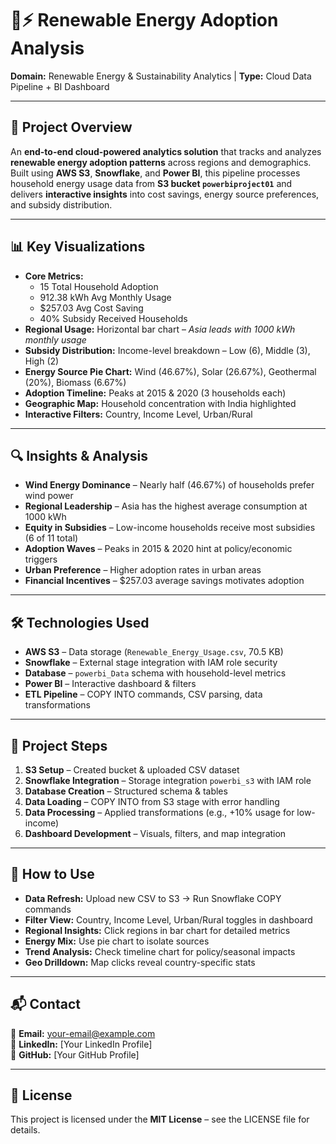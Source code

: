 # 🌱⚡ Renewable Energy Adoption Analysis  

**Domain:** Renewable Energy & Sustainability Analytics | **Type:** Cloud Data Pipeline + BI Dashboard  

---

## 🎯 Project Overview  
An **end-to-end cloud-powered analytics solution** that tracks and analyzes **renewable energy adoption patterns** across regions and demographics.  
Built using **AWS S3**, **Snowflake**, and **Power BI**, this pipeline processes household energy usage data from **S3 bucket `powerbiproject01`** and delivers **interactive insights** into cost savings, energy source preferences, and subsidy distribution.  

---

## 📊 Key Visualizations  

- **Core Metrics:**  
  - 15 Total Household Adoption  
  - 912.38 kWh Avg Monthly Usage  
  - $257.03 Avg Cost Saving  
  - 40% Subsidy Received Households  
- **Regional Usage:** Horizontal bar chart – *Asia leads with 1000 kWh monthly usage*  
- **Subsidy Distribution:** Income-level breakdown – Low (6), Middle (3), High (2)  
- **Energy Source Pie Chart:** Wind (46.67%), Solar (26.67%), Geothermal (20%), Biomass (6.67%)  
- **Adoption Timeline:** Peaks at 2015 & 2020 (3 households each)  
- **Geographic Map:** Household concentration with India highlighted  
- **Interactive Filters:** Country, Income Level, Urban/Rural  

---

## 🔍 Insights & Analysis  

- **Wind Energy Dominance** – Nearly half (46.67%) of households prefer wind power  
- **Regional Leadership** – Asia has the highest average consumption at 1000 kWh  
- **Equity in Subsidies** – Low-income households receive most subsidies (6 of 11 total)  
- **Adoption Waves** – Peaks in 2015 & 2020 hint at policy/economic triggers  
- **Urban Preference** – Higher adoption rates in urban areas  
- **Financial Incentives** – $257.03 average savings motivates adoption  

---

## 🛠️ Technologies Used  

- **AWS S3** – Data storage (`Renewable_Energy_Usage.csv`, 70.5 KB)  
- **Snowflake** – External stage integration with IAM role security  
- **Database** – `powerbi_Data` schema with household-level metrics  
- **Power BI** – Interactive dashboard & filters  
- **ETL Pipeline** – COPY INTO commands, CSV parsing, data transformations  

---

## 🚀 Project Steps  

1. **S3 Setup** – Created bucket & uploaded CSV dataset  
2. **Snowflake Integration** – Storage integration `powerbi_s3` with IAM role  
3. **Database Creation** – Structured schema & tables  
4. **Data Loading** – COPY INTO from S3 stage with error handling  
5. **Data Processing** – Applied transformations (e.g., +10% usage for low-income)  
6. **Dashboard Development** – Visuals, filters, and map integration  

---

## 📌 How to Use  

- **Data Refresh:** Upload new CSV to S3 → Run Snowflake COPY commands  
- **Filter View:** Country, Income Level, Urban/Rural toggles in dashboard  
- **Regional Insights:** Click regions in bar chart for detailed metrics  
- **Energy Mix:** Use pie chart to isolate sources  
- **Trend Analysis:** Check timeline chart for policy/seasonal impacts  
- **Geo Drilldown:** Map clicks reveal country-specific stats  

---

## 📬 Contact  

📧 **Email:** your-email@example.com  
💼 **LinkedIn:** [Your LinkedIn Profile]  
🐙 **GitHub:** [Your GitHub Profile]  

---

## 📄 License  

This project is licensed under the **MIT License** – see the LICENSE file for details.  

